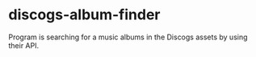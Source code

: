 # discogs-album-finder
Program is searching for a music albums in the Discogs assets by using their API.
